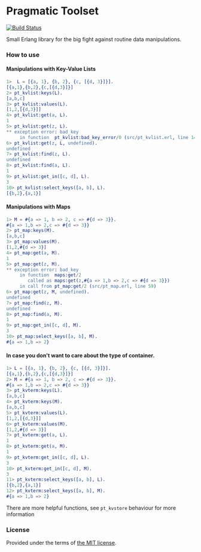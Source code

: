 # Pragmatic Toolset

[![Build Status][travis_img]][travis]

Small Erlang library for the big fight against routine data manipulations.

### How to use

#### Manipulations with Key-Value Lists

```erlang
1>  L = [{a, 1}, {b, 2}, {c, [{d, 3}]}].
[{a,1},{b,2},{c,[{d,3}]}]
2> pt_kvlist:keys(L).
[a,b,c]
3> pt_kvlist:values(L).
[1,2,[{d,3}]]
4> pt_kvlist:get(a, L).
1
5> pt_kvlist:get(z, L).
** exception error: bad_key
     in function  pt_kvlist:bad_key_error/0 (src/pt_kvlist.erl, line 141)
6> pt_kvlist:get(z, L, undefined).
undefined
7> pt_kvlist:find(z, L).          
undefined
8> pt_kvlist:find(a, L).
1
9> pt_kvlist:get_in([c, d], L).
3
10> pt_kvlist:select_keys([a, b], L).
[{b,2},{a,1}]
```

#### Manipulations with Maps

```erlang
1> M = #{a => 1, b => 2, c => #{d => 3}}.
#{a => 1,b => 2,c => #{d => 3}}
2> pt_map:keys(M).
[a,b,c]
3> pt_map:values(M).
[1,2,#{d => 3}]
4> pt_map:get(a, M).
1
5> pt_map:get(z, M).
** exception error: bad_key
     in function  maps:get/2
        called as maps:get(z,#{a => 1,b => 2,c => #{d => 3}})
     in call from pt_map:get/2 (src/pt_map.erl, line 59)
6> pt_map:get(z, M, undefined).
undefined
7> pt_map:find(z, M).          
undefined
8> pt_map:find(a, M).
1
9> pt_map:get_in([c, d], M).
3
10> pt_map:select_keys([a, b], M).
#{a => 1,b => 2}
```

#### In case you don't want to care about the type of container.

```erlang
1> L = [{a, 1}, {b, 2}, {c, [{d, 3}]}].
[{a,1},{b,2},{c,[{d,3}]}]
2> M = #{a => 1, b => 2, c => #{d => 3}}.
#{a => 1,b => 2,c => #{d => 3}}
3> pt_kvterm:keys(L).
[a,b,c]
4> pt_kvterm:keys(M).
[a,b,c]
5> pt_kvterm:values(L).
[1,2,[{d,3}]]
6> pt_kvterm:values(M).
[1,2,#{d => 3}]
7> pt_kvterm:get(a, L).
1
8> pt_kvterm:get(a, M).
1
9> pt_kvterm:get_in([c, d], L).
3
10> pt_kvterm:get_in([c, d], M).
3
11> pt_kvterm:select_keys([a, b], L).
[{b,2},{a,1}]
12> pt_kvterm:select_keys([a, b], M).
#{a => 1,b => 2}
```

There are more helpful functions, see `pt_kvstore` behaviour for more information

### License

Provided under the terms of [the MIT license][license].

[travis]:https://travis-ci.org/manifest/pt
[travis_img]:https://secure.travis-ci.org/manifest/pt.png
[license]:http://www.opensource.org/licenses/MIT

